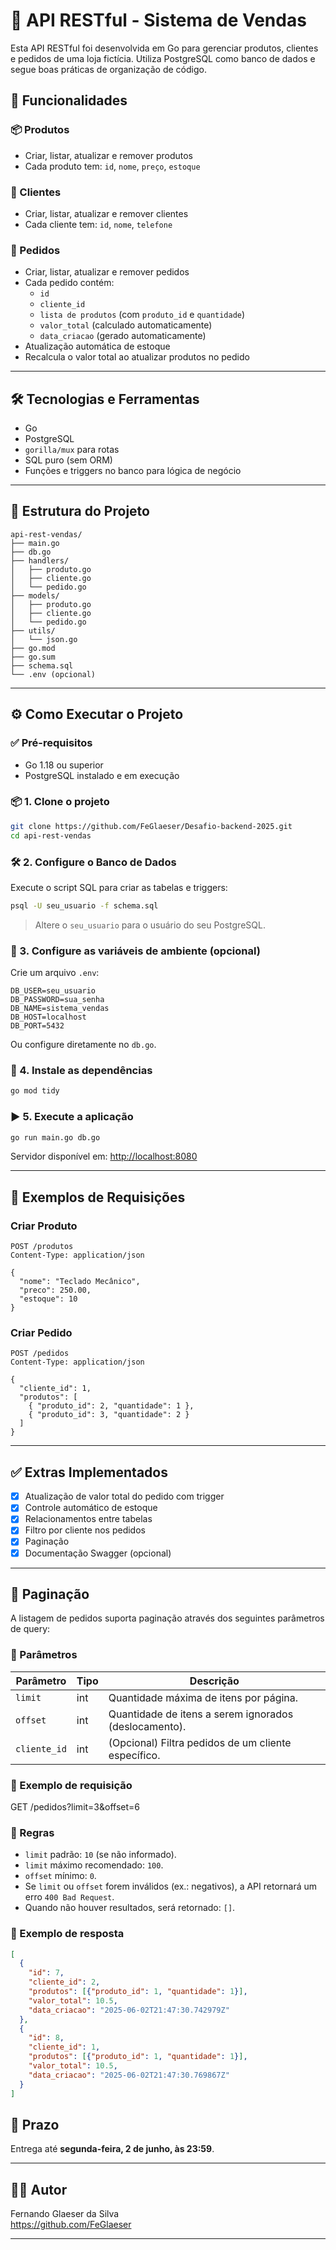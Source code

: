 # 🛒 API RESTful - Sistema de Vendas

Esta API RESTful foi desenvolvida em Go para gerenciar produtos, clientes e pedidos de uma loja fictícia. Utiliza PostgreSQL como banco de dados e segue boas práticas de organização de código.

## 🚀 Funcionalidades

### 📦 Produtos
- Criar, listar, atualizar e remover produtos
- Cada produto tem: `id`, `nome`, `preço`, `estoque`

### 👤 Clientes
- Criar, listar, atualizar e remover clientes
- Cada cliente tem: `id`, `nome`, `telefone`

### 🧾 Pedidos
- Criar, listar, atualizar e remover pedidos
- Cada pedido contém:
  - `id`
  - `cliente_id`
  - `lista de produtos` (com `produto_id` e `quantidade`)
  - `valor_total` (calculado automaticamente)
  - `data_criacao` (gerado automaticamente)
- Atualização automática de estoque
- Recalcula o valor total ao atualizar produtos no pedido

---

## 🛠️ Tecnologias e Ferramentas

- Go
- PostgreSQL
- `gorilla/mux` para rotas
- SQL puro (sem ORM)
- Funções e triggers no banco para lógica de negócio

---

## 📁 Estrutura do Projeto

```
api-rest-vendas/
├── main.go
├── db.go
├── handlers/
│   ├── produto.go
│   ├── cliente.go
│   └── pedido.go
├── models/
│   ├── produto.go
│   ├── cliente.go
│   └── pedido.go
├── utils/
│   └── json.go
├── go.mod
├── go.sum
├── schema.sql
└── .env (opcional)
```

---

## ⚙️ Como Executar o Projeto

### ✅ Pré-requisitos

- Go 1.18 ou superior
- PostgreSQL instalado e em execução

### 📦 1. Clone o projeto

```bash
git clone https://github.com/FeGlaeser/Desafio-backend-2025.git
cd api-rest-vendas
```

### 🛠️ 2. Configure o Banco de Dados

Execute o script SQL para criar as tabelas e triggers:

```bash
psql -U seu_usuario -f schema.sql
```

> Altere o `seu_usuario` para o usuário do seu PostgreSQL.

### 🔐 3. Configure as variáveis de ambiente (opcional)

Crie um arquivo `.env`:

```env
DB_USER=seu_usuario
DB_PASSWORD=sua_senha
DB_NAME=sistema_vendas
DB_HOST=localhost
DB_PORT=5432
```

Ou configure diretamente no `db.go`.

### 🧰 4. Instale as dependências

```bash
go mod tidy
```

### ▶️ 5. Execute a aplicação

```bash
go run main.go db.go
```

Servidor disponível em: [http://localhost:8080](http://localhost:8080)

---

## 🔄 Exemplos de Requisições

### Criar Produto

```http
POST /produtos
Content-Type: application/json

{
  "nome": "Teclado Mecânico",
  "preco": 250.00,
  "estoque": 10
}
```

### Criar Pedido

```http
POST /pedidos
Content-Type: application/json

{
  "cliente_id": 1,
  "produtos": [
    { "produto_id": 2, "quantidade": 1 },
    { "produto_id": 3, "quantidade": 2 }
  ]
}
```

---

## ✅ Extras Implementados

- [x] Atualização de valor total do pedido com trigger
- [x] Controle automático de estoque
- [x] Relacionamentos entre tabelas
- [x] Filtro por cliente nos pedidos
- [x] Paginação
- [x] Documentação Swagger (opcional)

---

## 📄 Paginação

A listagem de pedidos suporta paginação através dos seguintes parâmetros de query:

### 🔹 Parâmetros

| Parâmetro   | Tipo   | Descrição                               |
|-------------|--------|-----------------------------------------|
| `limit`     | int    | Quantidade máxima de itens por página.  |
| `offset`    | int    | Quantidade de itens a serem ignorados (deslocamento). |
| `cliente_id`| int    | (Opcional) Filtra pedidos de um cliente específico. |

### 🔹 Exemplo de requisição
GET /pedidos?limit=3&offset=6
### 🔹 Regras

- `limit` padrão: `10` (se não informado).
- `limit` máximo recomendado: `100`.
- `offset` mínimo: `0`.
- Se `limit` ou `offset` forem inválidos (ex.: negativos), a API retornará um erro `400 Bad Request`.
- Quando não houver resultados, será retornado: `[]`.

### 🔹 Exemplo de resposta

```json
[
  {
    "id": 7,
    "cliente_id": 2,
    "produtos": [{"produto_id": 1, "quantidade": 1}],
    "valor_total": 10.5,
    "data_criacao": "2025-06-02T21:47:30.742979Z"
  },
  {
    "id": 8,
    "cliente_id": 1,
    "produtos": [{"produto_id": 1, "quantidade": 1}],
    "valor_total": 10.5,
    "data_criacao": "2025-06-02T21:47:30.769867Z"
  }
] 
```

## 📅 Prazo

Entrega até **segunda-feira, 2 de junho, às 23:59**.

---

## 👨‍💻 Autor

Fernando Glaeser da Silva  
https://github.com/FeGlaeser

---

